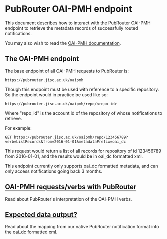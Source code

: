 # PubRouter OAI-PMH endpoint

This document describes how to interact with the PubRouter OAI-PMH endpoint to retrieve the metadata records of successfully
routed notifications.

You may also wish to read the [OAI-PMH documentation](http://www.openarchives.org/OAI/openarchivesprotocol.html).

## The OAI-PMH endpoint

The base endpoint of all OAI-PMH requests to PubRouter is: 

    https://pubrouter.jisc.ac.uk/oaipmh
    
Though this endpoint must be used with reference to a specific repository. So the endpoint would in practice be used like so: 

   `https://pubrouter.jisc.ac.uk/oaipmh/repo/<repo id>`

Where "repo_id" is the account id of the repository of whose notifications to retrieve.

For example:

    GET https://pubrouter.jisc.ac.uk/oaipmh/repo/123456789?verb=ListRecords&from=2016-01-01&metadataPrefix=oai_dc
	
This request would return a list of all records for repository of id 123456789 from 2016-01-01, and the results would be in oai_dc formatted xml. 

This endpoint currently only supports oai_dc formatted metadata, and can only access notifications going back 3 months.

## [OAI-PMH requests/verbs with PubRouter](./VERBS.md) 
Read about PubRouter's interpretation of the OAI-PMH verbs. 

## [Expected data output?](./XWALK.md)
Read about the mapping from our native PubRouter notification format into the oai_dc formatted xml.
